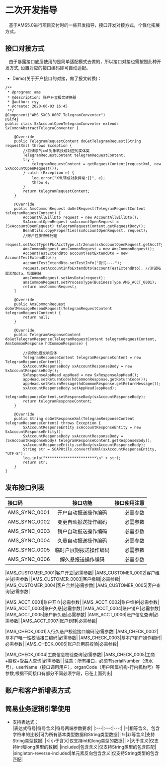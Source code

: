 # 二次开发指导  
&nbsp;&nbsp;&nbsp;基于AMS5.0进行项目交付时的一些开发指导，接口开发对接方式，个性化拓展方式。
## 接口对接方式  
&nbsp;&nbsp;&nbsp;由于暴露接口底层使用的是简单适配模式去做的，所以接口对接也需按照此种开发方式,
设置对应的接口编码即可自动适配。   
+ Demo(关于开户接口的对接，做了报文转换)： 


```  
/**
 * @program: ams
 * @description: 账户开立报文转换器
 * @author: ryy
 * @create: 2020-06-03 16:45
 **/
@Component("AMS_SXCB_0007_TelegramConventer")
@Slf4j
public class SxAccountOpenTelegramConventer extends SxComonAbstractTelegraConventer {

    @Override
    public TelegramRequestContent doGetTelegramRequest(String requestXml) throws Exception {
        //将请求的xml对象转换成对应的实体类
        TelegramRequestContent telegramRequestContent;
        try {
            telegramRequestContent = getRequestContent(requestXml, new SxAccountOpenRequest());
        } catch (Exception e) {
            log.error("XML转成对象异常:{}", e);
            throw e;
        }
        return telegramRequestContent;
    }

    @Override
    public AmsCommonRequest doGetRequest(TelegramRequestContent telegramRequestContent) {
        AccountAllBillDto request = new AccountAllBillDto();
        SxAccountOpenRequest sxAccountOpenRequest = (SxAccountOpenRequest) telegramRequestContent.getRequestBody();
        BeanUtils.copyProperties(sxAccountOpenRequest, request);
        //账户性质特殊处理
        request.setAcctType(PbcAcctType.str2enum(sxAccountOpenRequest.getAcctType()));
        AmsCommonRequest amsCommonRequest = new AmsCommonRequest();
        AccountTestExtendDto accountTestExtendDto = new AccountTestExtendDto();        
        accountTestExtendDto.setTestInfo("测试----");
        request.setAccountInfoExtendDto(accountTestExtendDto); //测试拓展添加dto，后面删掉
        amsCommonRequest.setAmsData(request);
        amsCommonRequest.setProcessType(BusinessType.AMS_ACCT_0001);
        return amsCommonRequest;
    }

    @Override
    public AmsCommonRequest doGetMessageResendRequest(TelegramRequestContent telegramRequestContent) {
        return null;
    }

    @Override
    public TelegramResponseContent doGetTelegramResponse(TelegramRequestContent telegramRequestContent, AmsCommonResponse hdCommonResponse) {

        //实例化报文响应体
        TelegramResponseContent telegramResponseContent = new TelegramResponseContent();
        SxAccountResponseBody sxAccountResponseBody = new SxAccountResponseBody();
        SxResponseAppHead appHead = new SxResponseAppHead();
        appHead.setReturnCode(hdCommonResponse.getReturnCode());
        appHead.setReturnMessage(hdCommonResponse.getReturnMessage());
        sxAccountResponseBody.setAppHead(appHead);
        telegramResponseContent.setResponseBody(sxAccountResponseBody);
        return telegramResponseContent;
    }

    @Override
    public String doGetResponseXml(TelegramResponseContent telegramResponseContent) throws Exception {
        SxAccountResponseEntity sxAccountResponseEntity = new SxAccountResponseEntity();
        SxAccountResponseBody sxAccountResponseBody = (SxAccountResponseBody) telegramResponseContent.getResponseBody();
        sxAccountResponseEntity.setBody(sxAccountResponseBody);
        String str = SOAPUtils.convertToXml(sxAccountResponseEntity, "UTF-8");
        log.info("***********************\n" + str);
        return str;
    }
}

```    
## 发布接口列表
|接口码|接口功能|接口使用注意|
|:---|:---:|---:|
|AMS_SYNC_0001|开户自动报送操作编码|必需参数|
|AMS_SYNC_0002|变更自动报送操作编码|必需参数|
|AMS_SYNC_0003|销户自动报送操作编码|必需参数|
|AMS_SYNC_0004|久悬自动报送操作编码|必需参数|
|AMS_SYNC_0005|临时户展期报送操作编码|必需参数|
|AMS_SYNC_0006|解久悬报送操作编码|必需参数|

|AMS_CUSTOMER_0001|客户开立|必需参数|
|AMS_CUSTOMER_0002|客户维护|必需参数|
|AMS_CUSTOMER_0003|客户撤销|必需参数|
|AMS_CUSTOMER_0004|客户合并|必需参数|
|AMS_CUSTOMER_0005|客户查询|必需参数|

|AMS_ACCT_0001|账户开立|必需参数|
|AMS_ACCT_0002|账户维护|必需参数|
|AMS_ACCT_0003|账户久悬|必需参数|
|AMS_ACCT_0004|账户销户|必需参数|
|AMS_ACCT_0005|账户解久悬|必需参数|
|AMS_ACCT_0006|账户信息查询|必需参数|
|AMS_ACCT_0007|账户划转|必需参数|

|AMS_CHECK_0001|人行久悬户校验接口编码|必需参数|
|AMS_CHECK_0002|基本户唯一性校验接口编码|必需参数|
|AMS_CHECK_0003|基本户销户操作编码|必需参数|
|AMS_CHECK_0006|账户启用前校验|必需参数|


|AMS_CHECK_0004|工商信息校验查询|必需参数|
|AMS_CHECK_0005|工商+股权+受益人查询|必需参数|
|注意：所有接口，必须有serialNumber（流水号），userName（接口调用用户），organCode（用户所属机构-行内机构号）等参数,根据不同接口有部分不同必须字段，已在上面列出|




## 账户和客户新增表方式

## 简易业务逻辑引擎使用  
+ 支持表达式：  
  |表达式符号|符号含义|符号两端参数要求|
  |:---|:---:|---:|
  |=|相等含义，包含字符串的比较|可为所有基本类型数据和String类型数据|
  |!=|非等含义|支持String类型数据|
  |<|小于含义|仅支持int和long类型的数据|
  |>|大于含义|仅支持int和long类型的数据|
  |included|包含含义|仅支持String类型的包含匹配|
  |singleton-reverse-included|单元素反向包含含义|仅支持String类型的包含匹配|


